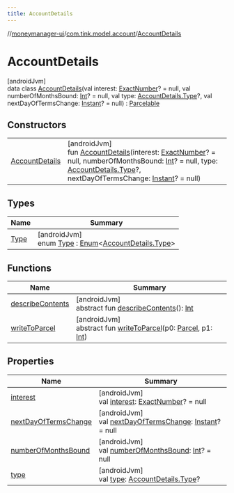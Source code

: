 ```yaml
---
title: AccountDetails
---
```

//[moneymanager-ui](../../../index.html)/[com.tink.model.account](../index.html)/[AccountDetails](index.html)



# AccountDetails



[androidJvm]\
data class [AccountDetails](index.html)(val interest: [ExactNumber](../../com.tink.model.misc/-exact-number/index.html)? = null, val numberOfMonthsBound: [Int](https://kotlinlang.org/api/latest/jvm/stdlib/kotlin/-int/index.html)? = null, val type: [AccountDetails.Type](-type/index.html)?, val nextDayOfTermsChange: [Instant](https://developer.android.com/reference/kotlin/java/time/Instant.html)? = null) : [Parcelable](https://developer.android.com/reference/kotlin/android/os/Parcelable.html)



## Constructors


| | |
|---|---|
| [AccountDetails](-account-details.html) | [androidJvm]<br>fun [AccountDetails](-account-details.html)(interest: [ExactNumber](../../com.tink.model.misc/-exact-number/index.html)? = null, numberOfMonthsBound: [Int](https://kotlinlang.org/api/latest/jvm/stdlib/kotlin/-int/index.html)? = null, type: [AccountDetails.Type](-type/index.html)?, nextDayOfTermsChange: [Instant](https://developer.android.com/reference/kotlin/java/time/Instant.html)? = null) |


## Types


| Name | Summary |
|---|---|
| [Type](-type/index.html) | [androidJvm]<br>enum [Type](-type/index.html) : [Enum](https://kotlinlang.org/api/latest/jvm/stdlib/kotlin/-enum/index.html)&lt;[AccountDetails.Type](-type/index.html)&gt; |


## Functions


| Name | Summary |
|---|---|
| [describeContents](../../com.tink.service.provider/-provider-filter/index.html#-1578325224%2FFunctions%2F1000845458) | [androidJvm]<br>abstract fun [describeContents](../../com.tink.service.provider/-provider-filter/index.html#-1578325224%2FFunctions%2F1000845458)(): [Int](https://kotlinlang.org/api/latest/jvm/stdlib/kotlin/-int/index.html) |
| [writeToParcel](../../com.tink.service.provider/-provider-filter/index.html#-1754457655%2FFunctions%2F1000845458) | [androidJvm]<br>abstract fun [writeToParcel](../../com.tink.service.provider/-provider-filter/index.html#-1754457655%2FFunctions%2F1000845458)(p0: [Parcel](https://developer.android.com/reference/kotlin/android/os/Parcel.html), p1: [Int](https://kotlinlang.org/api/latest/jvm/stdlib/kotlin/-int/index.html)) |


## Properties


| Name | Summary |
|---|---|
| [interest](interest.html) | [androidJvm]<br>val [interest](interest.html): [ExactNumber](../../com.tink.model.misc/-exact-number/index.html)? = null |
| [nextDayOfTermsChange](next-day-of-terms-change.html) | [androidJvm]<br>val [nextDayOfTermsChange](next-day-of-terms-change.html): [Instant](https://developer.android.com/reference/kotlin/java/time/Instant.html)? = null |
| [numberOfMonthsBound](number-of-months-bound.html) | [androidJvm]<br>val [numberOfMonthsBound](number-of-months-bound.html): [Int](https://kotlinlang.org/api/latest/jvm/stdlib/kotlin/-int/index.html)? = null |
| [type](type.html) | [androidJvm]<br>val [type](type.html): [AccountDetails.Type](-type/index.html)? |

